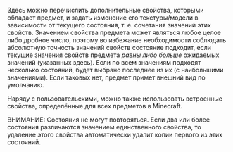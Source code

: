 Здесь можно перечислить дополнительные свойства, которыми обладает предмет, и задать изменение его текстуры/модели
в зависимости от текущего состояния, т. е. сочетания значений этих свойств.
Значением свойства предмета может являться любое целое либо дробное число, поэтому во избежание необходимости
соблюдать абсолютную точность значений свойств состояние подходит, если текущие значения свойств предмета
_равны либо больше_ ожидаемых значений (указанных здесь). Если по всем значениям подходят несколько состояний,
будет выбрано последнее из их (с наибольшими значениями). Если таковых нет, предмет примет внешний вид по умолчанию.

Наряду с пользовательскими, можно также использовать встроенные свойства, определённые для всех предметов в Minecraft.

ВНИМАНИЕ: Состояния не могут повторяться. Если два или более состояния различаются значением единственного свойства, то
удаление этого свойства автоматически удалит копии первого из этих состояний.
